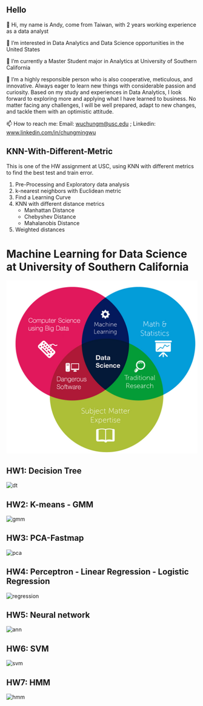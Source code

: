 ## Hello

👋 Hi, my name is Andy, come from Taiwan, with 2 years working experience as a data analyst

👀 I’m interested in Data Analytics and Data Science opportunities in the United States

🌱 I’m currently a Master Student major in Analytics at University of Southern California

💞️ I’m a highly responsible person who is also cooperative, meticulous, and innovative. Always eager to learn new things with considerable passion and curiosity. Based on my study and experiences in Data Analytics, I look forward to exploring more and applying what I have learned to business. No matter facing any challenges, I will be well prepared, adapt to new changes, and tackle them with an optimistic attitude.

📫 How to reach me: Email: wuchungm@usc.edu ; Linkedin: www.linkedin.com/in/chungmingwu


## KNN-With-Different-Metric

This is one of the HW assignment at USC, using KNN with different metrics to find the best test and train error.

1. Pre-Processing and Exploratory data analysis
2. k-nearest neighbors with Euclidean metric
3. Find a Learning Curve
4. KNN with different distance metrics
   - Manhattan Distance
   - Chebyshev Distance   
   - Mahalanobis Distance
5. Weighted distances


# Machine Learning for Data Science at University of Southern California
![data_science](ds.jpg)

## HW1: Decision Tree
![dt](graphic/tree.png)

## HW2: K-means - GMM
![gmm](graphic/gmm.png)

## HW3: PCA-Fastmap
![pca](graphic/pca.png)

## HW4: Perceptron - Linear Regression - Logistic Regression
![regression](graphic/regression.png)

## HW5: Neural network
![ann](graphic/ann.png)

## HW6: SVM
![svm](graphic/svm.png)

## HW7: HMM
![hmm](graphic/hmm.png)
